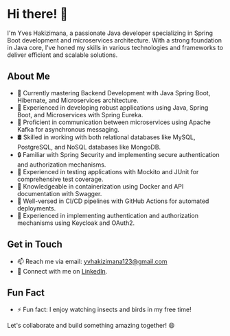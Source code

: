 # Hi there! 👋

I'm Yves Hakizimana, a passionate Java developer specializing in Spring Boot development and microservices architecture. With a strong foundation in Java core, I've honed my skills in various technologies and frameworks to deliver efficient and scalable solutions.

## About Me
- 🌱 Currently mastering Backend Development with Java Spring Boot, Hibernate, and Microservices architecture.
- 💼 Experienced in developing robust applications using Java, Spring Boot, and Microservices with Spring Eureka.
- 🔗 Proficient in communication between microservices using Apache Kafka for asynchronous messaging.
- 🛢️ Skilled in working with both relational databases like MySQL, PostgreSQL, and NoSQL databases like MongoDB.
- 🔒 Familiar with Spring Security and implementing secure authentication and authorization mechanisms.
- 🧪 Experienced in testing applications with Mockito and JUnit for comprehensive test coverage.
- 🐳 Knowledgeable in containerization using Docker and API documentation with Swagger.
- 🚀 Well-versed in CI/CD pipelines with GitHub Actions for automated deployments.
- 🔐 Experienced in implementing authentication and authorization mechanisms using Keycloak and OAuth2.

## Get in Touch
- 📫 Reach me via email: yvhakizimana123@gmail.com
- 💬 Connect with me on [LinkedIn](https://www.linkedin.com/in/hakizimana-yves-250164256/).

## Fun Fact
- ⚡ Fun fact: I enjoy watching insects and birds in my free time!

Let's collaborate and build something amazing together! 😄
